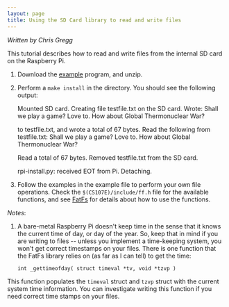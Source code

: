 ```yaml
---
layout: page
title: Using the SD Card library to read and write files
---
```


*Written by Chris Gregg*

This tutorial describes how to read and write files from the internal SD card on the Raspberry Pi.

1. Download the [example](sd_example.zip) program, and unzip.
2. Perform a `make install` in the directory. You should see the following output:


    Mounted SD card.
    Creating file testfile.txt on the SD card.
    Wrote:
    Shall we play a game?
    Love to. How about Global Thermonuclear War?
    
    
    to testfile.txt, and wrote a total of 67 bytes.
    Read the following from testfile.txt:
    Shall we play a game?
    Love to. How about Global Thermonuclear War?
    
    
    Read a total of 67 bytes.
    Removed testfile.txt from the SD card.
    
    
    rpi-install.py: received EOT from Pi. Detaching.

3. Follow the examples in the example file to perform your own file operations. Check the `$(CS107E)/include/ff.h` file for the available functions, and see <a href="http://elm-chan.org/fsw/ff/00index_e.html">FatFs</a> for details about how to use the functions.

*Notes*:
1. A bare-metal Raspberry Pi doesn't keep time in the sense that it knows the current time of day, or day of the year. So, keep that in mind if you are writing to files -- unless you implement a time-keeping system, you won't get correct timestamps on your files. There is one function that the FatFs library relies on (as far as I can tell) to get the time:

    `int _gettimeofday( struct timeval *tv, void *tzvp )`

This function populates the `timeval` struct and `tzvp` struct with the current system time information. You can investigate writing this function if you need correct time stamps on your files. 
